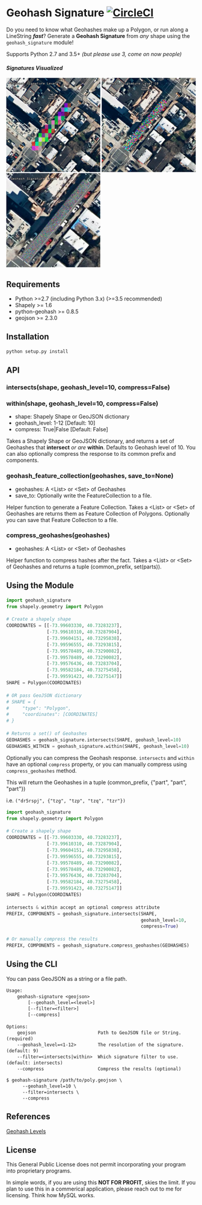 # Geohash Signature [![CircleCI](https://circleci.com/gh/chasenicholl/geohash-signature/tree/master.svg?style=shield&circle-token=dbc7604505279b5d15f8bf3152bfcf58a27fee17)](https://circleci.com/gh/chasenicholl/geohash-signature/tree/master)

Do you need to know what Geohashes make up a Polygon, or run along a LineString _**fast**_? Generate a **Geohash Signature** from _any_ shape using the `geohash_signature` module!

Supports Python 2.7 and 3.5+ _(but please use 3, come on now people)_

#### _Signatures Visualized_
<img src="/examples/signature-9.jpg" width="250"/> <img src="/examples/signature-10.jpg" width="250"/> <img src="/examples/signature-11.jpg" width="250"/>

## Requirements
- Python >=2.7 (including Python 3.x) (>=3.5 recommended)
- Shapely >= 1.6
- python-geohash >= 0.8.5
- geojson >= 2.3.0

## Installation
```python
python setup.py install
```

## API
### **intersects**(shape, geohash_level=10, compress=False)

### **within**(shape, geohash_level=10, compress=False)

- shape: Shapely Shape or GeoJSON dictionary
- geohash_level: 1-12 [Default: 10]
- compress: True|False [Default: False]

Takes a Shapely Shape or GeoJSON dictionary, and returns a set of Geohashes that **intersect** _or are_ **within**. Defaults to Geohash level of 10. You can also optionally compress the response to its common prefix and components.

### **geohash_feature_collection**(geohashes, save_to=None)

- geohashes: A \<List\> or \<Set\> of Geohashes
- save_to: Optionally write the FeatureCollection to a file.

Helper function to generate a Feature Collection. Takes a \<List\> or \<Set\> of Geohashes are returns them as Feature Collection of Polygons. Optionally you can save that Feature Collection to a file.

### **compress_geohashes**(geohashes)

- geohashes: A \<List\> or \<Set\> of Geohashes

Helper function to compress hashes after the fact. Takes a \<List\> or \<Set\> of Geohashes and returns a tuple (common_prefix, set(parts)).

## Using the Module
```python
import geohash_signature
from shapely.geometry import Polygon

# Create a shapely shape
COORDINATES = [[-73.99603330, 40.73283237],
               [-73.99610310, 40.73287904],
               [-73.99604151, 40.73295838],
               [-73.99596555, 40.73293815],
               [-73.99578489, 40.73290082],
               [-73.99578489, 40.73290082],
               [-73.99576436, 40.73283704],
               [-73.99582184, 40.73275458],
               [-73.99591423, 40.73275147]]
SHAPE = Polygon(COORDINATES)

# OR pass GeoJSON dictionary
# SHAPE = {
#     "type": "Polygon",
#     "coordinates": [COORDINATES]
# }

# Returns a set() of Geohashes
GEOHASHES = geohash_signature.intersects(SHAPE, geohash_level=10)
GEOHASHES_WITHIN = geohash_signature.within(SHAPE, geohash_level=10)
```

Optionally you can compress the Geohash response. `intersects` and `within` have an optional `compress` property, or you can manually compress using `compress_geohashes` method.

This will return the Geohashes in a tuple (common_prefix, {"part", "part", "part"})

i.e. ```("dr5rspj", {"tzg", "tzp", "tzq", "tzr"})```

```python
import geohash_signature
from shapely.geometry import Polygon

# Create a shapely shape
COORDINATES = [[-73.99603330, 40.73283237],
               [-73.99610310, 40.73287904],
               [-73.99604151, 40.73295838],
               [-73.99596555, 40.73293815],
               [-73.99578489, 40.73290082],
               [-73.99578489, 40.73290082],
               [-73.99576436, 40.73283704],
               [-73.99582184, 40.73275458],
               [-73.99591423, 40.73275147]]
SHAPE = Polygon(COORDINATES)

intersects & within accept an optional compress attribute
PREFIX, COMPONENTS = geohash_signature.intersects(SHAPE,
                                                  geohash_level=10,
                                                  compress=True)

# Or manually compress the results
PREFIX, COMPONENTS = geohash_signature.compress_geohashes(GEOHASHES)
```

## Using the CLI

You can pass GeoJSON as a string or a file path.

```
Usage:
    geohash-signature <geojson>
        [--geohash_level=<level>]
        [--filter=<filter>]
        [--compress]

Options:
    geojson                       Path to GeoJSON file or String. (required)
    --geohash_level=<1-12>        The resolution of the signature. (default: 9)
    --filter=<intersects|within>  Which signature filter to use. (default: intersects)
    --compress                    Compress the results (optional)
```

```
$ geohash-signature /path/to/poly.geojson \
      --geohash_level=10 \
      --filter=intersects \
      --compress
```

## References

[Geohash Levels](https://www.elastic.co/guide/en/elasticsearch/reference/current/search-aggregations-bucket-geohashgrid-aggregation.html#_cell_dimensions_at_the_equator "Geohash Levels")

## License

This General Public License does not permit incorporating your program into
proprietary programs.

In simple words, if you are using this **NOT FOR PROFIT**, skies the limit. If you plan to use this in a commerical application, please reach out to me for licensing. Think how MySQL works.
